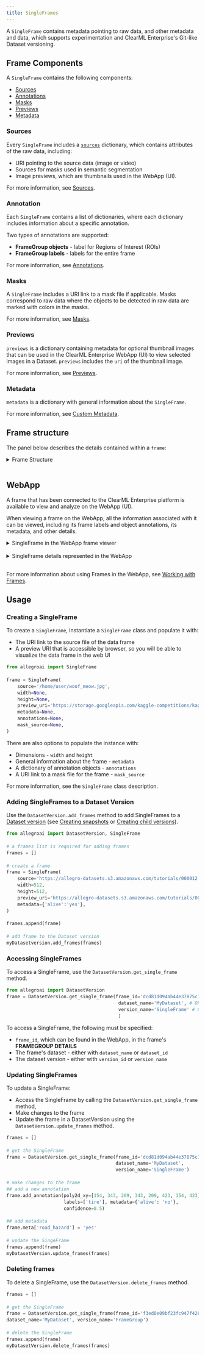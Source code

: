 ```yaml
---
title: SingleFrames
---
```



A `SingleFrame` contains metadata pointing to raw data, and other metadata and data, which supports experimentation and 
ClearML Enterprise's Git-like Dataset versioning.

## Frame Components

A `SingleFrame` contains the following components:
* [Sources](#sources)
* [Annotations](#annotation)
* [Masks](#masks)
* [Previews](#previews)
* [Metadata](#metadata)

### Sources
Every `SingleFrame` includes a [`sources`](sources.md) dictionary, which contains attributes of the raw data, including:
* URI pointing to the source data (image or video)
* Sources for masks used in semantic segmentation
* Image previews, which are thumbnails used in the WebApp (UI).

For more information, see [Sources](sources.md).

### Annotation
Each `SingleFrame` contains a list of dictionaries, where each dictionary includes information about a specific annotation. 

Two types of annotations are supported: 
* **FrameGroup objects** - label for Regions of Interest (ROIs) 
* **FrameGroup labels** - labels for the entire frame 

For more information, see [Annotations](annotations.md).


### Masks
A `SingleFrame` includes a URI link to a mask file if applicable. Masks correspond to raw data where the objects to be 
detected in raw data are marked with colors in the masks.

For more information, see [Masks](masks.md).


### Previews 
`previews` is a dictionary containing metadata for optional thumbnail images that can be used in the ClearML Enterprise WebApp (UI) 
to view selected images in a Dataset. `previews` includes the `uri` of the thumbnail image.

For more information, see [Previews](previews.md).


### Metadata
`metadata` is a dictionary with general information about the `SingleFrame`.

For more information, see [Custom Metadata](custom_metadata.md).

## Frame structure

The panel below describes the details contained within a `frame`:

<details className="cml-expansion-panel info">
<summary className="cml-expansion-panel-summary">Frame Structure</summary>
<div className="cml-expansion-panel-content">

* `id` (*string*) - The unique ID of this frame. 
* `blob` (*string*) - Raw data.
* `context_id` (*string*) - Source URL.
* `dataset` (*dict*) - The Dataset and version containing the frame.

    * `id` - ID of the Dataset.
    * `version` - ID of the version.

* `meta` (*dict*) - Frame custom metadata. Any custom key-value pairs (`sources` and `rois` can also contain a meta 
  dictionary for custom key-value pairs associated with individual sources and rois). See [Custom Metadata](custom_metadata.md).

* `num_frames`

* `rois` (*[dict]*) - Metadata for annotations, which can be Regions of Interest (ROIs) related to this frame's source data, 
  or frame labels applied to the entire frame (not a region). ROIs are labeled areas bounded by polygons or labeled RGB 
  values used for object detection and segmentation. See [Annotations](annotations.md).

    * `id` - ID of the ROI.
    * `confidence` (*float*) - Confidence level of the ROI label (between 0 and 1.0). 
    * `labels` (*[string]*)
    
        * For [FrameGroup objects](#frame-objects) (Regions of Interest), these are the labels applied to the ROI. 
        * For [FrameGroup labels](#frame-labels), this is the label applied to the entire frame. 
        
    * `mask` (*dict*) - RGB value of the mask applied to the ROI, if a mask is used (for example, for semantic segmentation). 
      The ID points to the source of the mask.
    
        * `id` - ID of the mask dictionary in `sources`.
        * `value` - RGB value of the mask.
        
    * `poly` (*[int]*) - Bounding area vertices.
    * `sources` (*[string]*) - The `id` in the `sources` dictionary which relates an annotation to its raw data source.

    
* `sources` (*[dict]*) - Sources of the raw data in this frame. For a SingleFrame this is one source. For a FrameGroup, 
  this is multiple sources. See [Sources](sources.md). 

    * `id` - ID of the source.
    * `uri` - URI of the raw data.
    * `width` - Width of the image or video.
    * `height` - Height of the image or video.
    * `mask` - Sources of masks used in the `rois`.
    
        * `id` - ID of the mask source. This relates a mask source to an ROI.
        * `content_type` - The type of mask source. For example, `image/jpeg`.
        * `uri` - URI of the mask source.
        * `timestamp`
             
    * `preview` - URI of the thumbnail preview image used in the ClearML Enterprise WebApp (UI)
    * `timestamp` - For images from video, a timestamp that indicates the absolute position of this frame from the source (video). 
      For example, if video from a camera on a car is taken at 30 frames per second, it would have a timestamp of 0 for 
      the first frame, and 33 for the second frame. For still images, set this to 0.
    
* `saved_in_version` - The version in which the frame is saved.
* `saved` - The epoch time that the frame was saved.
* `timestamp` - For images from video, a timestamp that indicates the absolute position of this frame from the source (video).

</div>
</details>
<br/>

## WebApp 

A frame that has been connected to the ClearML Enterprise platform is available to view and analyze on the 
WebApp (UI). 

When viewing a frame on the WebApp, all the information associated with it can be viewed, including its frame labels and
object annotations, its metadata, and other details.

<details className="cml-expansion-panel screenshot">
<summary className="cml-expansion-panel-summary">SingleFrame in the WebApp frame viewer</summary>
<div className="cml-expansion-panel-content">

This image shows a SingleFrame in the ClearML Enterprise WebApp (UI) [frame viewer](webapp/webapp_datasets_frames.md#frame-viewer). 
    
![image](../img/hyperdatasets/frame_overview_01.png)

</div>
</details>
<br/>

<details className="cml-expansion-panel info">
<summary className="cml-expansion-panel-summary">SingleFrame details represented in the WebApp</summary>
<div className="cml-expansion-panel-content">

    
    id : "287024"
    timestamp : 0
    rois : Array[2] [
        {   
            "label":["tennis racket"],
            "poly":[174,189,149,152,117,107,91,72,68,45,57,33,53,30,49,32,48,34,46,35,46,37,84,92,112,128,143,166,166,191,170,203,178,196,179,194,-999999999,194,238,204,250,212,250,221,250,223,249,206,230,205,230],
            "confidence":1,
            "sources":["default"],
            "id":"f9fc8629d99b4e65aecacedd32ac356e"
        },
        {
            "label":["person"],
            "poly":[158,365,161,358,165,335,170,329,171,321,171,307,173,299,172,292,171,277,171,269,170,260,170,254,171,237,177,225,172,218,167,215,164,207,167,205,171,199,174,196,183,193,188,192,192,192,202,199,207,200,232,187,238,182,240,178,244,172,245,169,245,166,241,163,235,164,233,159,239,150,240,146,240,134,237,137,231,141,222,142,217,136,216,130,215,123,215,116,224,102,229,99,233,96,245,108,256,92,272,84,292,87,309,92,319,101,328,121,329,134,327,137,325,140,331,152,327,155,323,159,324,167,320,174,319,183,327,196,329,232,328,243,323,248,315,254,316,262,314,269,314,280,317,302,313,326,311,330,301,351,299,361,288,386,274,410,269,417,260,427,256,431,249,439,244,448,247,468,249,486,247,491,245,493,243,509,242,524,241,532,237,557,232,584,233,608,233,618,228,640,172,640,169,640,176,621,174,604,147,603,146,609,151,622,144,634,138,638,128,640,49,640,0,640,0,636,0,631,0,630,0,629,37,608,55,599,66,594,74,594,84,593,91,593,99,571,110,534,114,523,117,498,116,474,113,467,113,459,113,433,113,427,118,412,137,391,143,390,147,386,157,378,157,370],
            "confidence":1,
            "sources":["default"],
            "id":"eda8c727fea24c49b6438e5e17c0a846"
        }
        ]
    sources : Array[1] [
        {
            "id":"default",
            "uri":"https://s3.amazonaws.com/allegro-datasets/coco/train2017/000000287024.jpg",
            "content_type":"image/jpeg",
            "width":427,
            "height":640,
            "timestamp":0
        }
        ]
    dataset : Object 
        {
            "id":"f7edb3399164460d82316fa5ab549d5b",
            "version":"6ad8b10c668e419f9dd40422f667592c"
        }
    context_id : https://s3.amazonaws.com/allegro-datasets/coco/train2017/000000287024.jpg
    saved : 1598982880693
    saved_in_version : "6ad8b10c668e419f9dd40422f667592c"
    num_frames : 1

</div>
</details>
<br/>

For more information about using Frames in the WebApp, see [Working with Frames](webapp/webapp_datasets_frames.md). 

## Usage

### Creating a SingleFrame

To create a `SingleFrame`, instantiate a `SingleFrame` class and populate it with:
* The URI link to the source file of the data frame
* A preview URI that is accessible by browser, so you will be able to visualize the data frame in the web UI

```python
from allegroai import SingleFrame

frame = SingleFrame(
    source='/home/user/woof_meow.jpg',
    width=None, 
    height=None, 
    preview_uri='https://storage.googleapis.com/kaggle-competitions/kaggle/3362/media/woof_meow.jpg',
    metadata=None, 
    annotations=None,  
    mask_source=None,
)
```

There are also options to populate the instance with:
* Dimensions - `width` and `height`
* General information about the frame - `metadata`
* A dictionary of annotation objects - `annotations`
* A URI link to a mask file for the frame - `mask_source`

For more information, see the `SingleFrame` class description.

### Adding SingleFrames to a Dataset Version

Use the `DatasetVersion.add_frames` method to add SingleFrames to a [Dataset version](dataset.md#dataset-versioning)
(see [Creating snapshots](dataset.md#creating-snapshots) or [Creating child versions](dataset.md#creating-child-versions)).

```python
from allegroai import DatasetVersion, SingleFrame

# a frames list is required for adding frames
frames = []

# create a frame
frame = SingleFrame(
    source='https://allegro-datasets.s3.amazonaws.com/tutorials/000012.jpg',
    width=512, 
    height=512, 
    preview_uri='https://allegro-datasets.s3.amazonaws.com/tutorials/000012.jpg',
    metadata={'alive':'yes'}, 
)

frames.append(frame)

# add frame to the Dataset version
myDatasetversion.add_frames(frames)
```


### Accessing SingleFrames
To access a SingleFrame, use the `DatasetVersion.get_single_frame` method. 

```python
from allegroai import DatasetVersion
frame = DatasetVersion.get_single_frame(frame_id='dcd81d094ab44e37875c13f2014530ae', 
                                         dataset_name='MyDataset', # OR dataset_id='80ccb3ae11a74b91b1c6f25f98539039' 
                                         version_name='SingleFrame' # OR version_id='b07b626e3b6f4be7be170a2f39e14bfb'
                                         ) 
```

To access a SingleFrame, the following must be specified:
* `frame_id`, which can be found in the WebApp, in the frame's **FRAMEGROUP DETAILS** 
* The frame's dataset - either with `dataset_name` or `dataset_id`
* The dataset version - either with `version_id` or  `version_name`

### Updating SingleFrames

To update a SingleFrame: 
* Access the SingleFrame by calling the `DatasetVersion.get_single_frame` method, 
* Make changes to the frame
* Update the frame in a DatasetVersion using the `DatasetVersion.update_frames` method.

```python
frames = []                

# get the SingleFrame
frame = DatasetVersion.get_single_frame(frame_id='dcd81d094ab44e37875c13f2014530ae', 
                                        dataset_name='MyDataset', 
                                        version_name='SingleFrame')
    
# make changes to the frame
## add a new annotation
frame.add_annotation(poly2d_xy=[154, 343, 209, 343, 209, 423, 154, 423],
                     labels=['tire'], metadata={'alive': 'no'}, 
                     confidence=0.5)
        
## add metadata
frame.meta['road_hazard'] = 'yes'
    
# update the SingeFrame
frames.append(frame)
myDatasetVersion.update_frames(frames)                

```


### Deleting frames

To delete a SingleFrame, use the `DatasetVersion.delete_frames` method.

```python
frames = []                

# get the SingleFrame
frame = DatasetVersion.get_single_frame(frame_id='f3ed0e09bf23fc947f426a0d254c652c', 
dataset_name='MyDataset', version_name='FrameGroup')

# delete the SingleFrame
frames.append(frame)
myDatasetVersion.delete_frames(frames)
```
